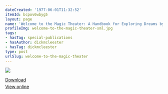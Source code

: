 ```yaml
---
dateCreated: '1977-06-01T11:32:52'
itemId: bcpov6wbyg5
layout: page
name: 'Welcome to the Magic Theater: A Handbook for Exploring Dreams by Dick McLeester'
profileImg: welcome-to-the-magic-theater-sml.jpg
tags:
- hasTag: special-publications
- hasAuthor: dickmcleester
- hasTag: dickmcleester
type: post
urlSlug: welcome-to-the-magic-theater
---
```

<img class="card-journal-img" src="../images/welcome-to-the-magic-theater-rect.jpg"/><p style="margin-block-end: 5px; margin-block-start: 5px;"><a href="../files/pdfs/Volume_publications/publications.welcome-to-the-magic-theater.pdf" download="">Download</a></p><p style="margin-block-end: 5px; margin-block-start: 5px;"><a href="../files/pdfs/Volume_publications/publications.welcome-to-the-magic-theater.pdf">View online</a></p>